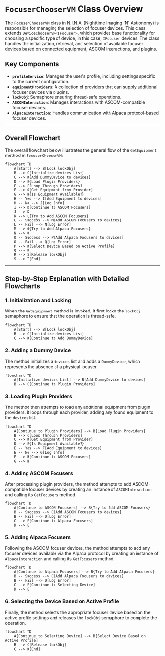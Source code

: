 # `FocuserChooserVM` Class Overview

The `FocuserChooserVM` class in N.I.N.A. (Nighttime Imaging 'N' Astronomy) is responsible for managing the selection of focuser devices. This class extends `DeviceChooserVM<IFocuser>`, which provides base functionality for choosing a specific type of device, in this case, `IFocuser` devices. The class handles the initialization, retrieval, and selection of available focuser devices based on connected equipment, ASCOM interactions, and plugins.

## Key Components

- **`profileService`**: Manages the user's profile, including settings specific to the current configuration.
- **`equipmentProviders`**: A collection of providers that can supply additional focuser devices via plugins.
- **`lockObj`**: Semaphore ensuring thread-safe operations.
- **`ASCOMInteraction`**: Manages interactions with ASCOM-compatible focuser devices.
- **`AlpacaInteraction`**: Handles communication with Alpaca protocol-based focuser devices.

---

## Overall Flowchart

The overall flowchart below illustrates the general flow of the `GetEquipment` method in `FocuserChooserVM`:

```mermaid
flowchart TD
    A[Start] --> B[Lock lockObj]
    B --> C[Initialize devices List]
    C --> D[Add DummyDevice to devices]
    D --> E{Load Plugin Providers}
    E --> F[Loop Through Providers]
    F --> G[Get Equipment from Provider]
    G --> H{Is Equipment Available?}
    H -- Yes --> I[Add Equipment to devices]
    H -- No --> J[Log Info]
    I --> K[Continue to ASCOM Focusers]
    J --> K
    K --> L{Try to Add ASCOM Focusers}
    L -- Success --> M[Add ASCOM Focusers to devices]
    L -- Fail --> N[Log Error]
    M --> O{Try to Add Alpaca Focusers}
    N --> O
    O -- Success --> P[Add Alpaca Focusers to devices]
    O -- Fail --> Q[Log Error]
    P --> R[Select Device Based on Active Profile]
    Q --> R
    R --> S[Release lockObj]
    S --> T[End]
```

---

## Step-by-Step Explanation with Detailed Flowcharts

### 1. Initialization and Locking

When the `GetEquipment` method is invoked, it first locks the `lockObj` semaphore to ensure that the operation is thread-safe.

```mermaid
flowchart TD
    A[Start] --> B[Lock lockObj]
    B --> C[Initialize devices List]
    C --> D[Continue to Add DummyDevice]
```

### 2. Adding a Dummy Device

The method initializes a `devices` list and adds a `DummyDevice`, which represents the absence of a physical focuser.

```mermaid
flowchart TD
    A[Initialize devices List] --> B[Add DummyDevice to devices]
    B --> C[Continue to Plugin Providers]
```

### 3. Loading Plugin Providers

The method then attempts to load any additional equipment from plugin providers. It loops through each provider, adding any found equipment to the `devices` list.

```mermaid
flowchart TD
    A[Continue to Plugin Providers] --> B{Load Plugin Providers}
    B --> C[Loop Through Providers]
    C --> D[Get Equipment from Provider]
    D --> E{Is Equipment Available?}
    E -- Yes --> F[Add Equipment to devices]
    E -- No --> G[Log Info]
    F --> H[Continue to ASCOM Focusers]
    G --> H
```

### 4. Adding ASCOM Focusers

After processing plugin providers, the method attempts to add ASCOM-compatible focuser devices by creating an instance of `ASCOMInteraction` and calling its `GetFocusers` method.

```mermaid
flowchart TD
    A[Continue to ASCOM Focusers] --> B{Try to Add ASCOM Focusers}
    B -- Success --> C[Add ASCOM Focusers to devices]
    B -- Fail --> D[Log Error]
    C --> E[Continue to Alpaca Focusers]
    D --> E
```

### 5. Adding Alpaca Focusers

Following the ASCOM focuser devices, the method attempts to add any focuser devices available via the Alpaca protocol by creating an instance of `AlpacaInteraction` and calling its `GetFocusers` method.

```mermaid
flowchart TD
    A[Continue to Alpaca Focusers] --> B{Try to Add Alpaca Focusers}
    B -- Success --> C[Add Alpaca Focusers to devices]
    B -- Fail --> D[Log Error]
    C --> E[Continue to Selecting Device]
    D --> E
```

### 6. Selecting the Device Based on Active Profile

Finally, the method selects the appropriate focuser device based on the active profile settings and releases the `lockObj` semaphore to complete the operation.

```mermaid
flowchart TD
    A[Continue to Selecting Device] --> B[Select Device Based on Active Profile]
    B --> C[Release lockObj]
    C --> D[End]
```
